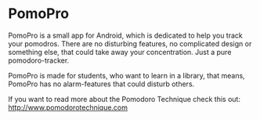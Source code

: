 PomoPro
=======

PomoPro is a small app for Android, which is dedicated to help you track your pomodros. There are no disturbing features, no complicated design or something else, that could take away your concentration. Just a pure pomodoro-tracker.

PomoPro is made for students, who want to learn in a library, that means, PomoPro has no alarm-features that could disturb others.

If you want to read more about the Pomodoro Technique check this out: http://www.pomodorotechnique.com
